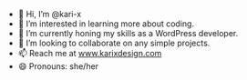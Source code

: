 - 👋 Hi, I’m @kari-x
- 👀 I’m interested in learning more about coding.
- 🌱 I’m currently honing my skills as a WordPress developer.
- 💞️ I’m looking to collaborate on any simple projects.
- 📫 Reach me at www.karixdesign.com
- 😄 Pronouns: she/her

<!---
kari-x/kari-x is a ✨ special ✨ repository because its `README.md` (this file) appears on your GitHub profile.
You can click the Preview link to take a look at your changes.
--->
